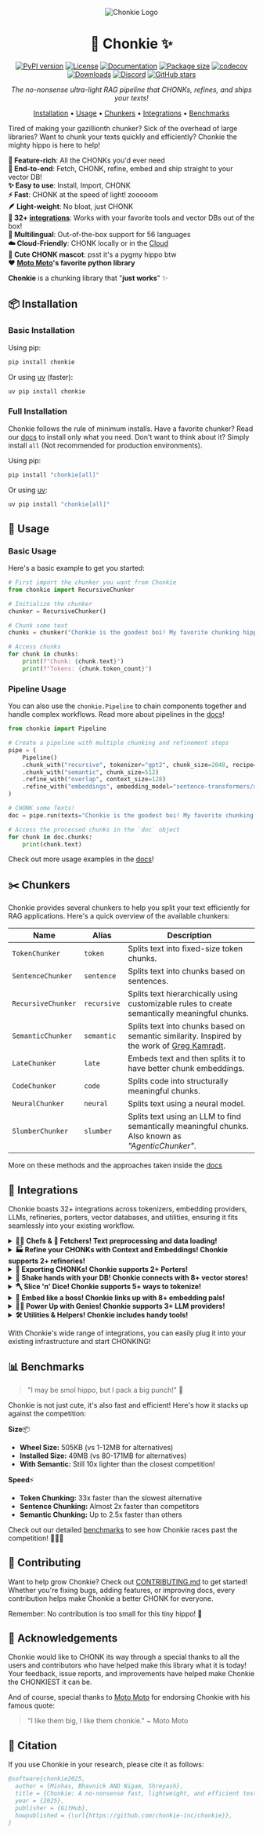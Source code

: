 <div align='center'>

![Chonkie Logo](https://github.com/chonkie-inc/chonkie/blob/main/assets/chonkie_logo_br_transparent_bg.png?raw=true)

# 🦛 Chonkie ✨

[![PyPI version](https://img.shields.io/pypi/v/chonkie.svg)](https://pypi.org/project/chonkie/)
[![License](https://img.shields.io/github/license/chonkie-inc/chonkie.svg)](https://github.com/chonkie-inc/chonkie/blob/main/LICENSE)
[![Documentation](https://img.shields.io/badge/docs-chonkie.ai-blue.svg)](https://docs.chonkie.ai)
[![Package size](https://img.shields.io/badge/size-505KB-blue)](https://github.com/chonkie-inc/chonkie/blob/main/README.md#installation)
[![codecov](https://codecov.io/gh/chonkie-inc/chonkie/graph/badge.svg?token=V4EWIJWREZ)](https://codecov.io/gh/chonkie-inc/chonkie)
[![Downloads](https://static.pepy.tech/badge/chonkie)](https://pepy.tech/project/chonkie)
[![Discord](https://dcbadge.limes.pink/api/server/https://discord.gg/vH3SkRqmUz?style=flat)](https://discord.gg/vH3SkRqmUz)
[![GitHub stars](https://img.shields.io/github/stars/chonkie-inc/chonkie.svg)](https://github.com/chonkie-inc/chonkie/stargazers)

_The no-nonsense ultra-light RAG pipeline that CHONKs, refines, and ships your texts!_

[Installation](#installation) •
[Usage](#usage) •
[Chunkers](#chunkers) •
[Integrations](#integrations) •
[Benchmarks](#benchmarks)

</div>

Tired of making your gazillionth chunker? Sick of the overhead of large libraries? Want to chunk your texts quickly and efficiently? Chonkie the mighty hippo is here to help!

**🚀 Feature-rich**: All the CHONKs you'd ever need </br>
**🔄 End-to-end**: Fetch, CHONK, refine, embed and ship straight to your vector DB! </br>
**✨ Easy to use**: Install, Import, CHONK </br>
**⚡ Fast**: CHONK at the speed of light! zooooom </br>
**🪶 Light-weight**: No bloat, just CHONK </br>
**🔌 32+ [integrations](#integrations)**: Works with your favorite tools and vector DBs out of the box! </br>
**💬 ️Multilingual**: Out-of-the-box support for 56 languages </br>
**☁️ Cloud-Friendly**: CHONK locally or in the [Cloud](https://labs.chonkie.ai) </br>
**🦛 Cute CHONK mascot**: psst it's a pygmy hippo btw </br>
**❤️ [Moto Moto](#acknowledgements)'s favorite python library** </br>

**Chonkie** is a chunking library that "**just works**" ✨

## 📦 Installation

### Basic Installation

Using pip:

```bash
pip install chonkie
```

Or using [uv](https://docs.astral.sh/uv/) (faster):

```bash
uv pip install chonkie
```

### Full Installation

Chonkie follows the rule of minimum installs.
Have a favorite chunker? Read our [docs](https://docs.chonkie.ai) to install only what you need.
Don't want to think about it? Simply install `all` (Not recommended for production environments).

Using pip:

```bash
pip install "chonkie[all]"
```

Or using [uv](https://docs.astral.sh/uv/):

```bash
uv pip install "chonkie[all]"
```

## 🚀 Usage

### Basic Usage

Here's a basic example to get you started:

```python
# First import the chunker you want from Chonkie
from chonkie import RecursiveChunker

# Initialize the chunker
chunker = RecursiveChunker()

# Chunk some text
chunks = chunker("Chonkie is the goodest boi! My favorite chunking hippo hehe.")

# Access chunks
for chunk in chunks:
    print(f"Chunk: {chunk.text}")
    print(f"Tokens: {chunk.token_count}")
```

### Pipeline Usage

You can also use the `chonkie.Pipeline` to chain components together and handle complex workflows. Read more about pipelines in the [docs](https://docs.chonkie.ai/oss/pipelines)!

```python
from chonkie import Pipeline

# Create a pipeline with multiple chunking and refinement steps
pipe = (
    Pipeline()
    .chunk_with("recursive", tokenizer="gpt2", chunk_size=2048, recipe="markdown")
    .chunk_with("semantic", chunk_size=512)
    .refine_with("overlap", context_size=128)
    .refine_with("embeddings", embedding_model="sentence-transformers/all-MiniLM-L6-v2")
)

# CHONK some Texts!
doc = pipe.run(texts="Chonkie is the goodest boi! My favorite chunking hippo hehe.")

# Access the processed chunks in the `doc` object
for chunk in doc.chunks:
    print(chunk.text)
```

Check out more usage examples in the [docs](https://docs.chonkie.ai)!

## ✂️ Chunkers

Chonkie provides several chunkers to help you split your text efficiently for RAG applications. Here's a quick overview of the available chunkers:

| Name               | Alias       | Description                                                                                                                |
| ------------------ | ----------- | -------------------------------------------------------------------------------------------------------------------------- |
| `TokenChunker`     | `token`     | Splits text into fixed-size token chunks.                                                                                  |
| `SentenceChunker`  | `sentence`  | Splits text into chunks based on sentences.                                                                                |
| `RecursiveChunker` | `recursive` | Splits text hierarchically using customizable rules to create semantically meaningful chunks.                              |
| `SemanticChunker`  | `semantic`  | Splits text into chunks based on semantic similarity. Inspired by the work of [Greg Kamradt](https://github.com/gkamradt). |
| `LateChunker`      | `late`      | Embeds text and then splits it to have better chunk embeddings.                                                            |
| `CodeChunker`      | `code`      | Splits code into structurally meaningful chunks.                                                                           |
| `NeuralChunker`    | `neural`    | Splits text using a neural model.                                                                                          |
| `SlumberChunker`   | `slumber`   | Splits text using an LLM to find semantically meaningful chunks. Also known as _"AgenticChunker"_.                         |

More on these methods and the approaches taken inside the [docs](https://docs.chonkie.ai)

## 🔌 Integrations

Chonkie boasts 32+ integrations across tokenizers, embedding providers, LLMs, refineries, porters, vector databases, and utilities, ensuring it fits seamlessly into your existing workflow.

<details>
<summary><strong>👨‍🍳 Chefs & 📁 Fetchers! Text preprocessing and data loading!</strong></summary>

Chefs handle text preprocessing, while Fetchers load data from various sources.

| Component | Class         | Description                           | Optional Install |
| --------- | ------------- | ------------------------------------- | ---------------- |
| `chef`    | `TextChef`    | Text preprocessing and cleaning.      | `default`        |
| `fetcher` | `FileFetcher` | Load text from files and directories. | `default`        |

</details>
<details>
<summary><strong>🏭 Refine your CHONKs with Context and Embeddings! Chonkie supports 2+ refineries!</strong></summary>

Refineries help you post-process and enhance your chunks after initial chunking.

| Refinery Name | Class                | Description                                   | Optional Install    |
| ------------- | -------------------- | --------------------------------------------- | ------------------- |
| `overlap`     | `OverlapRefinery`    | Merge overlapping chunks based on similarity. | `default`           |
| `embeddings`  | `EmbeddingsRefinery` | Add embeddings to chunks using any provider.  | `chonkie[semantic]` |

</details>

<details>
<summary><strong>🐴 Exporting CHONKs! Chonkie supports 2+ Porters!</strong></summary>

Porters help you save your chunks easily.

| Porter Name | Class            | Description                            | Optional Install    |
| ----------- | ---------------- | -------------------------------------- | ------------------- |
| `json`      | `JSONPorter`     | Export chunks to a JSON file.          | `default`           |
| `datasets`  | `DatasetsPorter` | Export chunks to HuggingFace datasets. | `chonkie[datasets]` |

</details>

<details>
<summary><strong>🤝 Shake hands with your DB! Chonkie connects with 8+ vector stores!</strong></summary>

Handshakes provide a unified interface to ingest chunks directly into your favorite vector databases.

| Handshake Name | Class                  | Description                                  | Optional Install    |
| -------------- | ---------------------- | -------------------------------------------- | ------------------- |
| `chroma`       | `ChromaHandshake`      | Ingest chunks into ChromaDB.                 | `chonkie[chroma]`   |
| `elastic`      | `ElasticHandshake`     | Ingest chunks into Elasticsearch.            | `chonkie[elastic]`  |
| `mongodb`      | `MongoDBHandshake`     | Ingest chunks into MongoDB.                  | `chonkie[mongodb]`  |
| `pgvector`     | `PgvectorHandshake`    | Ingest chunks into PostgreSQL with pgvector. | `chonkie[pgvector]` |
| `pinecone`     | `PineconeHandshake`    | Ingest chunks into Pinecone.                 | `chonkie[pinecone]` |
| `qdrant`       | `QdrantHandshake`      | Ingest chunks into Qdrant.                   | `chonkie[qdrant]`   |
| `turbopuffer`  | `TurbopufferHandshake` | Ingest chunks into Turbopuffer.              | `chonkie[tpuf]`     |
| `weaviate`     | `WeaviateHandshake`    | Ingest chunks into Weaviate.                 | `chonkie[weaviate]` |

</details>
<details>
<summary><strong>🪓 Slice 'n' Dice! Chonkie supports 5+ ways to tokenize! </strong></summary>

Choose from supported tokenizers or provide your own custom token counting function. Flexibility first!

| Name           | Description                                                    | Optional Install      |
| -------------- | -------------------------------------------------------------- | --------------------- |
| `character`    | Basic character-level tokenizer. **Default tokenizer.**        | `default`             |
| `word`         | Basic word-level tokenizer.                                    | `default`             |
| `tokenizers`   | Load any tokenizer from the Hugging Face `tokenizers` library. | `chonkie[tokenizers]` |
| `tiktoken`     | Use OpenAI's `tiktoken` library (e.g., for `gpt-4`).           | `chonkie[tiktoken]`   |
| `transformers` | Load tokenizers via `AutoTokenizer` from HF `transformers`.    | `chonkie[neural]`     |

`default` indicates that the feature is available with the default `pip install chonkie`.

To use a custom token counter, you can pass in any function that takes a string and returns an integer! Something like this:

```python
def custom_token_counter(text: str) -> int:
    return len(text)

chunker = RecursiveChunker(tokenizer_or_token_counter=custom_token_counter)
```

You can use this to extend Chonkie to support any tokenization scheme you want!

</details>

<details>
<summary><strong>🧠 Embed like a boss! Chonkie links up with 8+ embedding pals!</strong></summary>

Seamlessly works with various embedding model providers. Bring your favorite embeddings to the CHONK party! Use `AutoEmbeddings` to load models easily.

| Provider / Alias        | Class                           | Description                            | Optional Install        |
| ----------------------- | ------------------------------- | -------------------------------------- | ----------------------- |
| `model2vec`             | `Model2VecEmbeddings`           | Use `Model2Vec` models.                | `chonkie[model2vec]`    |
| `sentence-transformers` | `SentenceTransformerEmbeddings` | Use any `sentence-transformers` model. | `chonkie[st]`           |
| `openai`                | `OpenAIEmbeddings`              | Use OpenAI's embedding API.            | `chonkie[openai]`       |
| `azure-openai`          | `AzureOpenAIEmbeddings`         | Use Azure OpenAI embedding service.    | `chonkie[azure-openai]` |
| `cohere`                | `CohereEmbeddings`              | Use Cohere's embedding API.            | `chonkie[cohere]`       |
| `gemini`                | `GeminiEmbeddings`              | Use Google's Gemini embedding API.     | `chonkie[gemini]`       |
| `jina`                  | `JinaEmbeddings`                | Use Jina AI's embedding API.           | `chonkie[jina]`         |
| `voyageai`              | `VoyageAIEmbeddings`            | Use Voyage AI's embedding API.         | `chonkie[voyageai]`     |

</details>

<details>
<summary><strong>🧞‍♂️ Power Up with Genies! Chonkie supports 3+ LLM providers!</strong></summary>

Genies provide interfaces to interact with Large Language Models (LLMs) for advanced chunking strategies or other tasks within the pipeline.

| Genie Name     | Class              | Description                       | Optional Install        |
| -------------- | ------------------ | --------------------------------- | ----------------------- |
| `gemini`       | `GeminiGenie`      | Interact with Google Gemini APIs. | `chonkie[gemini]`       |
| `openai`       | `OpenAIGenie`      | Interact with OpenAI APIs.        | `chonkie[openai]`       |
| `azure-openai` | `AzureOpenAIGenie` | Interact with Azure OpenAI APIs.  | `chonkie[azure-openai]` |

You can also use the `OpenAIGenie` to interact with any LLM provider that supports the OpenAI API format, by simply changing the `model`, `base_url`, and `api_key` parameters. For example, here's how to use the `OpenAIGenie` to interact with the `Llama-4-Maverick` model via OpenRouter:

```python
from chonkie import OpenAIGenie

genie = OpenAIGenie(model="meta-llama/llama-4-maverick",
                    base_url="https://openrouter.ai/api/v1",
                    api_key="your_api_key")
```

</details>



<details>
<summary><strong>🛠️ Utilities & Helpers! Chonkie includes handy tools!</strong></summary>

Additional utilities to enhance your chunking workflow.

| Utility Name | Class        | Description                                    | Optional Install |
| ------------ | ------------ | ---------------------------------------------- | ---------------- |
| `hub`        | `Hubbie`     | Simple wrapper for HuggingFace Hub operations. | `chonkie[hub]`   |
| `viz`        | `Visualizer` | Rich console visualizations for chunks.        | `chonkie[viz]`   |

</details>



With Chonkie's wide range of integrations, you can easily plug it into your existing infrastructure and start CHONKING!

## 📊 Benchmarks

> "I may be smol hippo, but I pack a big punch!" 🦛

Chonkie is not just cute, it's also fast and efficient! Here's how it stacks up against the competition:

**Size**📦

- **Wheel Size:** 505KB (vs 1-12MB for alternatives)
- **Installed Size:** 49MB (vs 80-171MB for alternatives)
- **With Semantic:** Still 10x lighter than the closest competition!

**Speed**⚡

- **Token Chunking:** 33x faster than the slowest alternative
- **Sentence Chunking:** Almost 2x faster than competitors
- **Semantic Chunking:** Up to 2.5x faster than others

Check out our detailed [benchmarks](BENCHMARKS.md) to see how Chonkie races past the competition! 🏃‍♂️💨

## 🤝 Contributing

Want to help grow Chonkie? Check out [CONTRIBUTING.md](CONTRIBUTING.md) to get started! Whether you're fixing bugs, adding features, or improving docs, every contribution helps make Chonkie a better CHONK for everyone.

Remember: No contribution is too small for this tiny hippo! 🦛

## 🙏 Acknowledgements

Chonkie would like to CHONK its way through a special thanks to all the users and contributors who have helped make this library what it is today! Your feedback, issue reports, and improvements have helped make Chonkie the CHONKIEST it can be.

And of course, special thanks to [Moto Moto](https://www.youtube.com/watch?v=I0zZC4wtqDQ&t=5s) for endorsing Chonkie with his famous quote:

> "I like them big, I like them chonkie." ~ Moto Moto

## 📝 Citation

If you use Chonkie in your research, please cite it as follows:

```bibtex
@software{chonkie2025,
  author = {Minhas, Bhavnick AND Nigam, Shreyash},
  title = {Chonkie: A no-nonsense fast, lightweight, and efficient text chunking library},
  year = {2025},
  publisher = {GitHub},
  howpublished = {\url{https://github.com/chonkie-inc/chonkie}},
}
```
